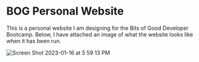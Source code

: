 # BOG Personal Website

This is a personal website I am designing for the Bits of Good Developer Bootcamp. Below, I have attached an image of what the website looks like when it has been run.

![Screen Shot 2023-01-16 at 5 59 13 PM](https://user-images.githubusercontent.com/85463644/212777340-fee62171-bf43-4e15-b341-1d6bba5dcda3.png)
